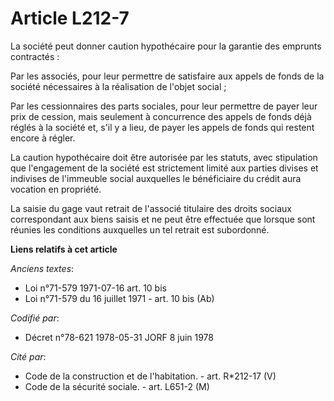 # Article L212-7

La société peut donner caution hypothécaire pour la garantie des emprunts contractés :

Par les associés, pour leur permettre de satisfaire aux appels de fonds de la société nécessaires à la réalisation de l'objet
social ;

Par les cessionnaires des parts sociales, pour leur permettre de payer leur prix de cession, mais seulement à concurrence des
appels de fonds déjà réglés à la société et, s'il y a lieu, de payer les appels de fonds qui restent encore à régler.

La caution hypothécaire doit être autorisée par les statuts, avec stipulation que l'engagement de la société est strictement
limité aux parties divises et indivises de l'immeuble social auxquelles le bénéficiaire du crédit aura vocation en propriété.

La saisie du gage vaut retrait de l'associé titulaire des droits sociaux correspondant aux biens saisis et ne peut être
effectuée que lorsque sont réunies les conditions auxquelles un tel retrait est subordonné.

**Liens relatifs à cet article**

_Anciens textes_:

  - Loi n°71-579 1971-07-16 art. 10 bis
  - Loi n°71-579 du 16 juillet 1971 - art. 10 bis (Ab)

_Codifié par_:

  - Décret n°78-621 1978-05-31 JORF 8 juin 1978

_Cité par_:

  - Code de la construction et de l'habitation. - art. R*212-17 (V)
  - Code de la sécurité sociale. - art. L651-2 (M)

